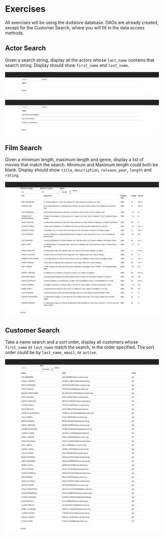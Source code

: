 # Exercises

All exercises will be using the dvdstore database. DAOs are already created, except for the Customer Search, where you will fill in the data access methods.

## Actor Search

Given a search string, display all the actors whose `last_name` contains that search string. Display should show `first_name` and `last_name`.

![Actor Search Form](etc/AllActorsForm.png)

![Actor Search](etc/AllActorsSearch.png)

## Film Search

Given a minimum length, maximum length and genre, display a list of movies that match the search. Minimum and Maximum length could both be blank. Display should show `title`, `description`, `release_year`, `length` and `rating`.

![Film Search](etc/AllFilmsSearch.png)

## Customer Search

Take a name search and a sort order, display all customers whose `first_name` or `last_name` match the search, in the order specified. The sort order could be by `last_name`, `email`, or `active`.

![Customer Search](etc/AllCustomersSearch.png)